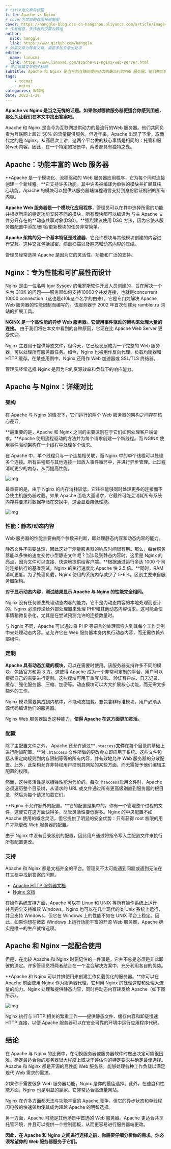 ```yaml
---
# title为文章的标题
title: Apache vs Nginx
# cover为文章的首图和缩略图
cover: https://hanggle-blog.oss-cn-hangzhou.aliyuncs.com/article/image-20220129085936071.png
# 作者信息，多作者则设置为数组
author: 
  nick: hanggle
  link: https://www.github.com/hanggle
# 如果文章为转载文章，需要多加文章出处项
editor:
  name: linuxmi
  link: https://www.linuxmi.com/apache-vs-nginx-web-server.html
# 首页每篇文章的子标题
subtitle: Apache 和 Nginx 是当今为互联网提供动力的最流行的Web 服务器。他们共同负责为互联网上超过 50% 的流量提供服务。但近年来，Apache 出现了下滑，取而代之的是 Nginx。从高层次上讲，这两个平台做的核心事情是相同的：托管和服务web内容。因此，在一个特定的场景中，两者都具有独特之处
tags: 
    - tocmat
    - nginx
categories: 服务器
date: 2022-1-29 
---
```


**Apache vs Nginx 是当之无愧的话题。如果你对哪款服务器更适合你感到困惑，那么久让我们在本文中找出答案吧。**

Apache 和 Nginx 是当今为互联网提供动力的最流行的Web 服务器。他们共同负责为互联网上超过 50% 的流量提供服务。但近年来，Apache 出现了下滑，取而代之的是 Nginx。从高层次上讲，这两个平台做的核心事情是相同的：托管和服务web内容。因此，在一个特定的场景中，两者都具有独特之处。



## Apache：功能丰富的 Web 服务器

**Apache 是一个模块化、流程驱动的 Web 服务器应用程序，它为每个同时连接创建一个新线程。**它支持许多功能。其中许多被编译为单独的模块并扩展其核心功能。Apache 的模块可以提供从服务器端编程语言支持到身份验证机制的所有内容。

**Apache Web 服务器是一个模块化应用程序**，管理员可以在其中选择所需的功能并根据所需的特定功能安装不同的模块。所有模块都可以编译为 与主 Apache 文件分开存在的**动态共享对象(DSO)。**强烈建议使用 DSO 方法，因为它使从服务器配置中添加/删除/更新模块的任务非常简单。



**Apache 架构的另一个基本特征是过滤器**，它允许模块与其他模块创建的内容进行交互。这种交互包括加密、病毒扫描以及静态和动态内容的压缩。

管理员经常选择 Apache 是因为它的灵活性、功能和广泛的支持。



## Nginx：专为性能和可扩展性而设计

Nginx 是由一位名叫 Igor Sysoev 的俄罗斯软件开发人员创建的，旨在解决一个名为 C10K 的问题——服务器如何支持10000个并发连接，也就是concurrent 10000 connection（这也是c10k这个名字的由来）。它是专门为解决 Apache Web 服务器的性能限制而编写的。该服务器于 2002 年首次创建为 rambler.ru 网站的扩展工具。

**NGINX 是一个高性能的异步 Web 服务器。它使用事件驱动的架构来处理大量的连接。** 由于我们将在本文中看到的各种原因，它现在比 Apache Web Server 更受欢迎。

Nginx 主要用于提供静态文件，但今天，它已经发展成为一个完整的 Web 服务器，可以处理所有服务器任务。如今，Nginx 也被用作反向代理、负载均衡器和 HTTP 缓存。在某些用例中，Nginx 还用作 Web 加速器或 SSL/TLS 终结器。

管理员经常选择 Nginx 是因为它的资源效率和负载下的响应能力。



## Apache 与 Nginx：详细对比

### 架构

在 Apache 与 Nginx 的情况下，它们运行的两个 Web 服务器的架构之间存在核心差异。

**最重要的是，Apache 和 Nginx 之间的主要区别在于它们如何处理客户端请求。**Apache 使用流程驱动的方法并为每个请求创建一个新线程。而 NGINX 使用事件驱动架构在一个线程中处理多个请求。

在 Apache 中，单个线程只与一个连接相关联，而 Nginx 中的单个线程可以处理多个连接。所有进程都与其他连接一起放入事件循环中，并进行异步管理。此过程消耗更少的内存，从而提高性能。

![img](https://hanggle-blog.oss-cn-hangzhou.aliyuncs.com/article/nginx-web-server-architecture.png)

最重要的是，由于 Nginx 的内存消耗较低，它往往能够同时处理更多的连接而不会使主机服务器过载。如果 Apache 面临大量请求，它最终可能会消耗所有系统内存并要求将数据存储在交换中，这会显着降低性能。

![img](https://hanggle-blog.oss-cn-hangzhou.aliyuncs.com/article/apache-web-server-architecture.png)

### 性能：静态/动态内容

Web 服务器的性能主要由两个参数来判断，即处理静态内容和动态内容的能力。

静态文件不需要处理，因此这对于测量服务器的响应时间很有用。那么，每台服务器能以多快的速度交付小型静态文件呢？当涉及到静态内容时，这里是 Nginx 的亮点，因为文件可以直接、快速地提供给客户端。**根据通过运行多达 1000 个同时连接执行的基准测试，Nginx 的执行速度比 Apache 快 2.5 倍。**同时，RAM消耗更低。为了处理负载，Nginx 使用的系统内存减少了 5-6%。区别主要来自服务器架构。

**对于显示动态内容，测试结果显示 Apache 与 Nginx 的性能完全相同。**

Nginx 没有任何原生处理动态内容的能力。它不是为动态内容的本地处理而设计的。Nginx 必须传递给外部处理器来处理 PHP和其他动态内容请求。这可能会使事情稍微复杂化，尤其是在尝试预测允许的连接数量时。

与 Ngnix 不同，Apache 可以通过将 PHP 等语言的处理器嵌入到其每个工作实例中来处理动态内容。这允许它在 Web 服务器本身内执行动态内容，而无需依赖外部组件。

### 定制

**Apache 具有动态加载的模块**，可以在需要时使用。该服务器支持许多不同的模块，包括官方和第 3 方。这使得 Apache 成为一个非常可定制的平台，用户可以根据自己的需要进行定制。这些模块可用于重写 URL、验证客户端、日志记录、缓存、强化服务器、压缩、加密等。动态模块可以大大扩展核心功能，而无需太多额外的工作。

Nginx 模块需要集成到内核中，不能动态加载。要包含非标准模块，用户必须从源代码编译他们的服务器。

Nginx Web 服务器缺乏这种能力，**使得 Apache 在这方面更加灵活。**

### 配置

除了主配置文件之外， Apache 还允许通过**`.htaccess`****文件****在每个目录的基础上进行附加配置。**对 `.htaccess` 文件所做的更改会立即应用于系统。这些文件包括从重定向规则到内存限制等等的所有内容，并有效地允许 Web 服务器的分散配置。此外，此架构允许非特权用户控制其网站的某些方面，而无需授予他们编辑主配置的权限。

然而，这种灵活性是以牺牲性能为代价的。每次`.htaccess`启用文件时，Apache 必须遍历整个目录树，从请求的 URL 或文件通过所有更高级别直到服务器的根目录，然后为每个请求加载它们。

**Nginx 不允许额外的配置。**它的配置是集中的。你有一个管理整个过程的文件，这使它在这方面快得多，尽管灵活性要低得多。Nginx 的中央配置不如 Apache 使用的概念灵活，但它提供了明显的安全优势：只有获得 root 权限的用户才能更改 Web 服务器的配置。

由于 Nginx 中没有目录级别的配置，因此用户通过将指令写入主配置文件来执行所有配置更改。

### 支持

Apache 和 Nginx 都是文档齐全的平台。管理员不太可能遇到问题或遇到无法在其文档中找到答案的问题。

- [Apache HTTP 服务器文档](https://httpd.apache.org/docs/current/)
- [Nginx 文档](https://nginx.org/en/docs/)

在操作系统支持方面，Apache 可以在 Linux 和 UNIX 等所有操作系统上运行，并且完全支持微软 Windows。Nginx 也可以在几个现代的类 Unix 系统上运行，并且支持 Windows，但它在 Windows 上的性能不如在 UNIX 平台上稳定。因此，如果你想在微软 Windows 上运行功能丰富的开源 Web 服务器，Apache 确实是唯一的生产就绪选项。

## Apache 和 Nginx 一起配合使用

但是，在比较 Apache 和 Nginx 时要记住的一件事是，它并不总是必须是非此即彼的决定。许多管理员将两者结合在一个混合解决方案中，充分利用各自的优势。

**Apache 和 Nginx 可以并排使用来创建工作负载优化的服务器。**你可以在 Apache 前面使用 Nginx 作为服务器代理，它利用 Nginx 的处理速度和处理大流量的能力。Nginx 处理和提供静态内容，同时将动态内容转发给 Apache（如下图所示）。

![img](https://hanggle-blog.oss-cn-hangzhou.aliyuncs.com/article/apache-vs-nginx-using-both.png)

Nginx 执行与 HTTP 相关的繁重工作——提供静态文件、缓存内容和卸载慢速 HTTP 连接，以便 Apache 服务器可以在安全可靠的环境中运行应用程序代码。

## 结论

在 Apache 与 Nginx 的比赛中，在切换服务器或服务器软件时做出决定可能很困难。确定最适合你的服务器很大程度上取决于评估你的特定要求并确定最佳选择。Apache 和 Nginx 都是开源的高性能 Web 服务器，能够处理各种工作负载以满足现代 Web 需求的需求。

如果你不需要很多 Web 服务器功能，Nginx 是你的最佳选择。此外，在速度和性能方面，Nginx 也是明显的赢家。它非常适合高流量网站。

Nginx 在许多方面都无法与功能丰富的 Apache 竞争，但它的异步状态和单线程闪电般的快速架构使其成为超越 Apache 的明智选择。

另一方面，Apache 可能是其他场景中首选的 Web 服务器。Apache 更适合共享托管环境，并且可以提供一个控制面板，从而更容易进行服务器端更改。

**因此，在 Apache 和 Nginx 之间进行选择之前，你需要仔细分析你的需求，你必须希望你的 Web 服务器服务于它们。**
